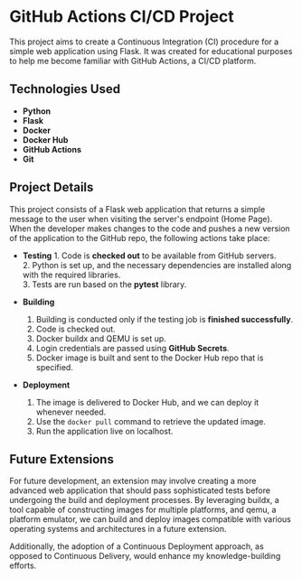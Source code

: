 # GitHub Actions CI/CD Project

This project aims to create a Continuous Integration (CI) procedure for a simple web application using Flask. It was created for educational purposes to help me become familiar with GitHub Actions, a CI/CD platform.

## Technologies Used

- **Python**
- **Flask**
- **Docker**
- **Docker Hub**
- **GitHub Actions**
- **Git**

## Project Details

This project consists of a Flask web application that returns a simple message to the user when visiting the server's endpoint (Home Page). When the developer makes changes to the code and pushes a new version of the application to the GitHub repo, the following actions take place:  

- **Testing**
  1\. Code is **checked out** to be available from GitHub servers.  
  2\. Python is set up, and the necessary dependencies are installed along with the required libraries.  
  3\. Tests are run based on the **pytest** library.  

- **Building**
  1. Building is conducted only if the testing job is **finished successfully**.
  1. Code is checked out.
  1. Docker buildx and QEMU is set up.
  1. Login credentials are passed using **GitHub Secrets**.
  1. Docker image is built and sent to the Docker Hub repo that is specified.

- **Deployment**
  1. The image is delivered to Docker Hub, and we can deploy it whenever needed.
  1. Use the `docker pull` command to retrieve the updated image.
  1. Run the application live on localhost.

## Future Extensions

For future development, an extension may involve creating a more advanced web application that should pass sophisticated tests before undergoing the build and deployment processes. By leveraging buildx, a tool capable of constructing images for multiple platforms, and qemu, a platform emulator, we can build and deploy images compatible with various operating systems and architectures in a future extension.

Additionally, the adoption of a Continuous Deployment approach, as opposed to Continuous Delivery, would enhance my knowledge-building efforts.

